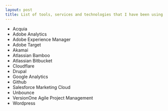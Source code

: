```yaml
---
layout: post
title: List of tools, services and technologies that I have been using in 2016
---
```


<ul>
<li>Acquia</li>
<li>Adobe Analytics</li>
<li>Adobe Experience Manager</li>
<li>Adobe Target</li>
<li>Akamai</li>
<li>Atlassian Bamboo</li>
<li>Atlassian Bitbucket</li>
<li>Cloudflare</li>
<li>Drupal</li>
<li>Google Analytics</li>
<li>Github</li>
<li>Salesforce Marketing Cloud</li>
<li>Unbounce</li>
<li>VersionOne Agile Project Management</li>
<li>Wordpress</li>
</ul>
<p style="clear:both;">&nbsp;</p>
